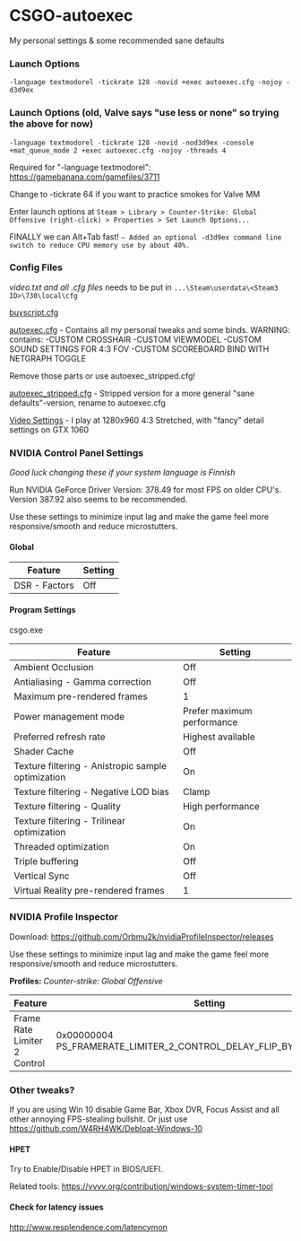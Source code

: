 # CSGO-autoexec
My personal settings &amp; some recommended sane defaults


### Launch Options
    -language textmodorel -tickrate 128 -novid +exec autoexec.cfg -nojoy -d3d9ex

### Launch Options (old, Valve says "use less or none" so trying the above for now)
    -language textmodorel -tickrate 128 -novid -nod3d9ex -console +mat_queue_mode 2 +exec autoexec.cfg -nojoy -threads 4


Required for "-language textmodorel": https://gamebanana.com/gamefiles/3711

Change to -tickrate 64 if you want to practice smokes for Valve MM

Enter launch options at
`Steam > Library > Counter-Strike: Global Offensive (right-click) > Properties > Set Launch Options...`

FINALLY we can Alt+Tab fast!
`– Added an optional -d3d9ex command line switch to reduce CPU memory use by about 40%.`


### Config Files

*video.txt and all .cfg files* needs to be put in `...\Steam\userdata\<Steam3 ID>\730\local\cfg`


[buyscript.cfg](buyscript.cfg)


[autoexec.cfg](autoexec.cfg) - Contains all my personal tweaks and some binds. WARNING: contains:
-CUSTOM CROSSHAIR
-CUSTOM VIEWMODEL
-CUSTOM SOUND SETTINGS FOR 4:3 FOV
-CUSTOM SCOREBOARD BIND WITH NETGRAPH TOGGLE

Remove those parts or use autoexec_stripped.cfg!


[autoexec_stripped.cfg](autoexec_stripped.cfg) - Stripped version for a more general "sane defaults"-version, rename to autoexec.cfg


[Video Settings](video.txt) - I play at 1280x960 4:3 Stretched, with "fancy" detail settings on GTX 1060



### NVIDIA Control Panel Settings

*Good luck changing these if your system language is Finnish* 

Run NVIDIA GeForce Driver Version: 378.49 for most FPS on older CPU's. Version 387.92 also seems to be recommended. 

Use these settings to minimize input lag and make the game feel more responsive/smooth and reduce microstutters.

#### **Global**

Feature | Setting
------------ | -------------
DSR - Factors   |   Off


#### **Program Settings**

csgo.exe

Feature | Setting
------------ | -------------
Ambient Occlusion	|   Off
Antialiasing - Gamma correction |   Off
Maximum pre-rendered frames	| 1
Power management mode   |   Prefer maximum performance
Preferred refresh rate  |   Highest available
Shader Cache    |   Off
Texture filtering - Anistropic sample optimization  |   On
Texture filtering - Negative LOD bias  |   Clamp
Texture filtering - Quality  |   High performance
Texture filtering - Trilinear optimization  |   On
Threaded optimization  |   On
Triple buffering  |   Off
Vertical Sync  |   Off
Virtual Reality pre-rendered frames  |   1

### NVIDIA Profile Inspector
Download: https://github.com/Orbmu2k/nvidiaProfileInspector/releases

Use these settings to minimize input lag and make the game feel more responsive/smooth and reduce microstutters.

**Profiles:** *Counter-strike: Global Offensive*

Feature | Setting
------------ | -------------
Frame Rate Limiter 2 Control | 0x00000004 PS_FRAMERATE_LIMITER_2_CONTROL_DELAY_FLIP_BY_FLIPMETERING

### Other tweaks?
If you are using Win 10 disable Game Bar, Xbox DVR, Focus Assist and all other annoying FPS-stealing bullshit.
Or just use https://github.com/W4RH4WK/Debloat-Windows-10

#### HPET
Try to Enable/Disable HPET in BIOS/UEFI.

Related tools:
https://vvvv.org/contribution/windows-system-timer-tool

#### Check for latency issues
http://www.resplendence.com/latencymon
